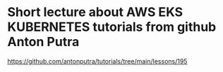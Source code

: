 # Short lecture about AWS EKS KUBERNETES tutorials from github Anton Putra

<https://github.com/antonputra/tutorials/tree/main/lessons/195>
